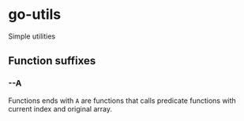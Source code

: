 # go-utils

Simple utilities

## Function suffixes

### --A

Functions ends with `A` are functions that calls predicate functions with
current index and original array.
